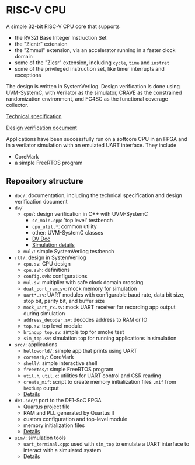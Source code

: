 # RISC-V CPU

A simple 32-bit RISC-V CPU core that supports 
* the RV32I Base Integer Instruction Set
* the "Zicntr" extension
* the "Zmmul" extension, via an accelerator running in a faster clock domain
* some of the "Zicsr" extension, including `cycle`, `time` and `instret`
* some of the privileged instruction set, like timer interrupts and exceptions

The design is written in SystemVerilog. Design verification is done using UVM-SystemC, with Verilator as the simulator, CRAVE as the constrained randomization environment, and FC4SC as the functional coverage collector.

[Technical specification](./doc/technical_specification.md)

[Design verification document](./doc/dv_doc.md)

Applications have been successfully run on a softcore CPU in an FPGA and in a verilator simulation with an emulated UART interface. They include
* CoreMark
* a simple FreeRTOS program

## Repository structure

* `doc/`: documentation, including the technical specification and design verification document
* `dv/`
    * `cpu/`: design verification in C++ with UVM-SystemC
        * `sc_main.cpp`: 'top level' testbench
        * `cpu_util.*`: common utility
        * other: UVM-SystemC classes
        * [DV Doc](./doc/dv_doc.md)
        * [Simulation details](./dv/cpu/README.md)
    * `mul/`: simple SystemVerilog testbench
* `rtl/`: design in SystemVerilog
    * `cpu.sv`: CPU design
    * `cpu.svh`: definitions
    * `config.svh`: configurations
    * `mul.sv`: multiplier with safe clock domain crossing
    * `dual_port_ram.sv`: mock memory for simulation
    * `uart*.sv`: UART modules with configurable baud rate, data bit size, stop bit, parity bit, and buffer size
    * `mock_uart_rx.sv`: mock UART receiver for recording app output during simulation
    * `address_decoder.sv`: decodes address to RAM or IO
    * `top.sv`: top level module
    * `bringup_top.sv`: simple top for smoke test
    * `sim_top.sv`: simulation top for running applications in simulation
* `src/`: applications
    * `helloworld/`: simple app that prints using UART
    * `coremark/`: CoreMark
    * `shell/`: simple interactive shell
    * `freertos/`: simple FreeRTOS program
    * `util.h`, `util.c`: utilities for UART control and CSR reading
    * `create_mif`: script to create memory initialization files `.mif` from `hexdump` output
    * [Details](./src/README.md)
* `de1-soc/`: port to the DE1-SoC FPGA
    * Quartus project file
    * RAM and PLL generated by Quartus II
    * custom configuration and top-level module
    * memory initialization files
    * [Details](./de1-soc/README.md)
* `sim/`: simulation tools
    * `uart_terminal.cpp`: used with `sim_top` to emulate a UART interface to interact with a simulated system
    * [Details](./sim/README.md)

